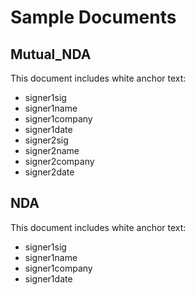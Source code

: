 # Sample Documents

## Mutual_NDA
This document includes white anchor text:

* signer1sig
* signer1name
* signer1company
* signer1date
* signer2sig
* signer2name
* signer2company
* signer2date

## NDA
This document includes white anchor text:

* signer1sig
* signer1name
* signer1company
* signer1date
